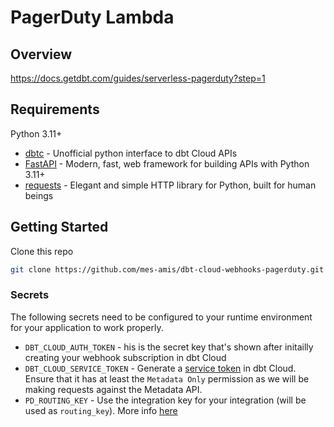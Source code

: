 # PagerDuty Lambda

## Overview

https://docs.getdbt.com/guides/serverless-pagerduty?step=1

## Requirements

Python 3.11+

- [dbtc](https://dbtc.dpguthrie.com) - Unofficial python interface to dbt Cloud APIs
- [FastAPI](https://fastapi.tiangolo.com) - Modern, fast, web framework for building APIs with Python 3.11+
- [requests](https://requests.readthedocs.io/en/latest/) - Elegant and simple HTTP library for Python, built for human beings

## Getting Started

Clone this repo

```bash
git clone https://github.com/mes-amis/dbt-cloud-webhooks-pagerduty.git
```

### Secrets

The following secrets need to be configured to your runtime environment for your application to work properly.

- `DBT_CLOUD_AUTH_TOKEN` - his is the secret key that's shown after initailly creating your webhook subscription in dbt Cloud
- `DBT_CLOUD_SERVICE_TOKEN` - Generate a [service token](https://docs.getdbt.com/docs/dbt-cloud-apis/service-tokens#generating-service-account-tokens) in dbt Cloud. Ensure that it has at least the `Metadata Only` permission as we will be making requests against the Metadata API.
- `PD_ROUTING_KEY` - Use the integration key for your integration (will be used as `routing_key`). More info [here](https://developer.pagerduty.com/docs/ZG9jOjExMDI5NTgw-events-api-v2-overview#getting-started)
